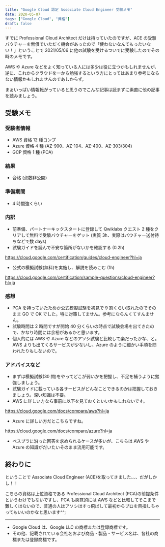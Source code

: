 ```yaml
---
title: "Google Cloud 認定 Associate Cloud Engineer 受験メモ"
date: 2020-05-07
tags: ["Google Cloud", "資格"]
draft: false
---
```


すでに Professional Cloud Architect だけは持っていたのですが、ACE の受験バウチャーを無償でいただく機会があったので「使わないなんてもったいない！」ということで 2021/05/06 に他の試験を受けるついでに受験したのでその時のメモです。

AWS や Azure などをよく知っている人には多少は役に立つかもしれませんが、逆に、これからクラウドを一から勉強するという方にとってはあまり参考にならない情報かもしれませんのであしからず。

まぁいっぱい情報転がっていると思うのでこんな記事は読まずに素直に他の記事を読みましょう。

## 受験メモ

### 受験者情報

- AWS 資格 12 種コンプ
- Azure 資格 4 種 (AZ-900、AZ-104、AZ-400、AZ-303/304)
- GCP 資格 1 種 (PCA)

### 結果

- 合格 (点数非公開)

### 準備期間

- 4 時間強くらい

### 内訳

- 前準備、パートナーキックスタートに登録して Qwiklabs クエスト 2 種をクリアして無料で受験バウチャーをゲット (実質 3h、実際はバウチャー送付待ちなどで数 days)
- 試験ガイドを読んで不安な箇所がないかを確認する (0.2h)

https://cloud.google.com/certification/guides/cloud-engineer?hl=ja

- 公式の模擬試験(無料)を実施し、解説を読みこむ (1h)

https://cloud.google.com/certification/sample-questions/cloud-engineer?hl=ja

### 感想

- PCA を持っていたためか公式模擬試験を初見で 9 割くらい取れたのでそのまま GO で OK でした。特に対策してません。参考にならんくてすんません。
- 試験時間は 2 時間ですが開始 40 分くらいの時点で試験会場を出てきたので、かなり時間には余裕があるかと思います。
- 個人的には AWS や Azure などのアソシ試験と比較して楽だったかな、と。AWS よりも出てくるサービスが少ないし、Azure のように細かい手順を問われたりもしないので。

### アドバイスなど

- まずは模擬試験(30 問)をやってどこが弱いかを把握し、不足を補うように勉強しましょう。
- 試験ガイドに載っている各サービスがどんなことできるのかは把握しておきましょう。深い知識は不要。
- AWS に詳しい方なら事前に以下を見ておくといいかもしれないです。

https://cloud.google.com/docs/compare/aws?hl=ja

- Azure に詳しい方だとこちらですね。

https://cloud.google.com/docs/compare/azure?hl=ja

- べスプラに沿った回答を求められるケースが多いが、こちらは AWS や Azure の知識がだいたいそのまま流用可能です。

## 終わりに

ということで Associate Cloud Engineer (ACE)を取ってきました、、、だがしかし！！

こちらの資格は上位資格である Professional Cloud Architect (PCA)の前提条件というわけでもないですし、PCA も感覚的には AWS などと比較してそこまで難しくはないので、普通の人はアソシはすっ飛ばして最初からプロを目指しちゃってもいいのかなと思います^^;

---

- Google Cloud は、Google LLC の商標または登録商標です。
- その他、記載されている会社名および商品・製品・サービス名は、各社の商標または登録商標です。
